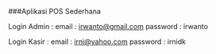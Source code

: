 ###Aplikasi POS Sederhana

Login Admin :
email    : irwanto@gmail.com
password : irwanto

Login Kasir :
email    : irni@yahoo.com
password : irnidk
